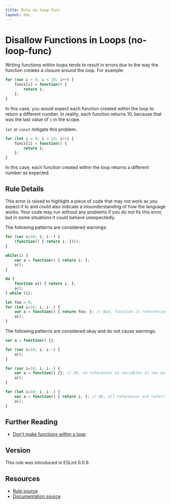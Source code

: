 ```yaml
---
title: Rule no-loop-func
layout: doc
---
```

<!-- Note: No pull requests accepted for this file. See README.md in the root directory for details. -->
# Disallow Functions in Loops (no-loop-func)

Writing functions within loops tends to result in errors due to the way the function creates a closure around the loop. For example:

```js
for (var i = 0; i < 10; i++) {
    funcs[i] = function() {
        return i;
    };
}
```

In this case, you would expect each function created within the loop to return a different number. In reality, each function returns 10, because that was the last value of `i` in the scope.

`let` or `const` mitigate this problem.

```js
for (let i = 0; i < 10; i++) {
    funcs[i] = function() {
        return i;
    };
}
```

In this case, each function created within the loop returns a different number as expected.


## Rule Details

This error is raised to highlight a piece of code that may not work as you expect it to and could also indicate a misunderstanding of how the language works. Your code may run without any problems if you do not fix this error, but in some situations it could behave unexpectedly.

The following patterns are considered warnings:

```js
for (var i=10; i; i--) {
    (function() { return i; })();
}
```

```js
while(i) {
    var a = function() { return i; };
    a();
}
```

```js
do {
    function a() { return i; };
    a();
} while (i);
```

```js
let foo = 0;
for (let i=10; i; i--) {
    var a = function() { return foo; }; // Bad, function is referencing block scoped variable in the outer scope.
    a();
}
```

The following patterns are considered okay and do not cause warnings:

```js
var a = function() {};

for (var i=10; i; i--) {
    a();
}
```

```js
for (var i=10; i; i--) {
    var a = function() {}; // OK, no references to variables in the outer scopes.
    a();
}
```

```js
for (let i=10; i; i--) {
    var a = function() { return i; }; // OK, all references are referring to block scoped variable in the loop.
    a();
}
```

## Further Reading

* [Don't make functions within a loop](http://jslinterrors.com/dont-make-functions-within-a-loop/)

## Version

This rule was introduced in ESLint 0.0.9.

## Resources

* [Rule source](https://github.com/eslint/eslint/tree/master/lib/rules/no-loop-func.js)
* [Documentation source](https://github.com/eslint/eslint/tree/master/docs/rules/no-loop-func.md)
